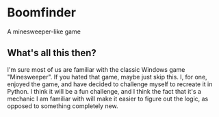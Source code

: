# Boomfinder
A minesweeper-like game

## What's all this then?
I'm sure most of us are familiar with the classic Windows game "Minesweeper". If you hated that game, maybe just skip this. I, for one, enjoyed the game, and have decided to challenge myself to recreate it in Python. I think it will be a fun challenge, and I think the fact that it's a mechanic I am familiar with will make it easier to figure out the logic, as opposed to something completely new.